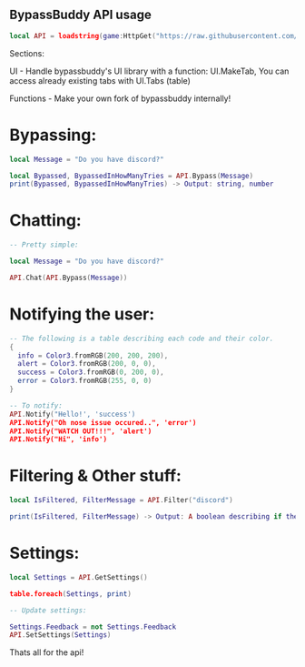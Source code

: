 ## BypassBuddy API usage
```lua
local API = loadstring(game:HttpGet("https://raw.githubusercontent.com/bbbbbbbbbbbbbb121/BypassBuddy/refs/heads/main/script.lua", true))()
```

Sections:

UI - Handle bypassbuddy's UI library with a function:
UI.MakeTab, You can access already existing tabs with UI.Tabs (table)

Functions - Make your own fork of bypassbuddy internally!

# Bypassing:

```lua
local Message = "Do you have discord?"

local Bypassed, BypassedInHowManyTries = API.Bypass(Message)
print(Bypassed, BypassedInHowManyTries) -> Output: string, number
```

# Chatting:

```lua
-- Pretty simple:

local Message = "Do you have discord?"

API.Chat(API.Bypass(Message))
```

# Notifying the user:

```lua
-- The following is a table describing each code and their color.
{
  info = Color3.fromRGB(200, 200, 200),
  alert = Color3.fromRGB(200, 0, 0),
  success = Color3.fromRGB(0, 200, 0),
  error = Color3.fromRGB(255, 0, 0)
}

-- To notify:
API.Notify("Hello!', 'success')
API.Notify("Oh nose issue occured..", 'error')
API.Notify("WATCH OUT!!!", 'alert')
API.Notify("Hi", 'info')
```

# Filtering & Other stuff:

```lua
local IsFiltered, FilterMessage = API.Filter("discord")

print(IsFiltered, FilterMessage) -> Output: A boolean describing if the first argument is filtered (aka unsafe to chat), FilterMessage which can be: *UTF8* which means the first argument has an invalid utf8 character in it, *Ratelimit* which means the script got rate limited, you'd have to wait around 5 seconds for it to go away, *Success* which means the result is accurate.
```

# Settings:

```lua
local Settings = API.GetSettings()

table.foreach(Settings, print)

-- Update settings:

Settings.Feedback = not Settings.Feedback
API.SetSettings(Settings)
```

Thats all for the api!
